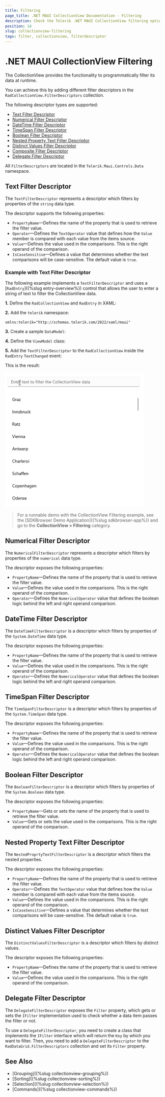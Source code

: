 ```yaml
---
title: Filtering
page_title: .NET MAUI CollectionView Documentation - Filtering
description: Check the Telerik .NET MAUI CollectionView filtering options like programmatically filtering by using filter descriptors.
position: 14
slug: collectionview-filtering
tags: filter, collectionview, filterdescriptor
---
```


# .NET MAUI CollectionView Filtering

The CollectionView provides the functionality to programmatically filter its data at runtime. 

You can achieve this by adding different filter descriptors in the `RadCollectionView.FilterDescriptors` collection. 

The following descriptor types are supported:

* [Text Filter Descriptor](#text-filter-descriptor)
* [Numerical Filter Descriptor](#numerical-filter-descriptor)
* [DateTime Filter Descriptor](#datetime-filter-descriptor)
* [TimeSpan Filter Descriptor](#timespan-filter-descriptor)
* [Boolean Filter Descriptor](#boolean-filter-descriptor)
* [Nested Property Text Filter Descriptor](#nested-property-text-filter-descriptor)
* [Distinct Values Filter Descriptor](#distinct-values-filter-descriptor)
* [Composite Filter Descriptor](#composite-filter-descriptor)
* [Delegate Filter Descriptor](#delegate-filter-descriptor)

All `FilterDescriptors` are located in the `Telerik.Maui.Controls.Data` namespace.

## Text Filter Descriptor

The `TextFilterDescriptor` represents a descriptor which filters by properties of the `string` data type.

The descriptor supports the following properties:

* `PropertyName`&mdash;Defines the name of the property that is used to retrieve the filter value.
* `Operator`&mdash;Defines the `TextOperator` value that defines how the `Value` member is compared with each value from the items source.
* `Value`&mdash;Defines the value used in the comparisons. This is the right operand of the comparison.
* `IsCaseSensitive`&mdash;Defines a value that determines whether the text comparisons will be case-sensitive. The default value is `true`.

### Example with Text Filter Descriptor

The following example implements a `TextFilterDescriptor` and uses a [`RadEntry`]({%slug entry-overview%}) control that allows the user to enter a string of text to filter the CollectionView data.

**1.** Define the `RadCollectionView` and `RadEntry` in XAML:

<snippet id='collectionview-text-filter-descriptor'/>

**2.** Add the `telerik` namespace:

```XAML
xmlns:telerik="http://schemas.telerik.com/2022/xaml/maui"
```

**3.** Create a sample `DataModel`:

<snippet id='collectionview-datamodel' />

**4.** Define the `ViewModel` class:

<snippet id='collectionview-viewmodel' />

**5.** Add the `TextFilterDescriptor` to the `RadCollectionView` inside the `RadEntry` `TextChanged` event:

<snippet id='collectionview-filter-function'/>

This is the result:

![.NET MAUI CollectionView Filtering](images/collectionview-filtering.gif "Telerik .NET MAUI CollectionView")

> For a runnable demo with the CollectionView Filtering example, see the [SDKBrowser Demo Application]({%slug sdkbrowser-app%}) and go to the **CollectionView > Filtering** category.

## Numerical Filter Descriptor

The `NumericalFilterDescriptor` represents a descriptor which filters by properties of the `numerical` data type.

The descriptor exposes the following properties:

* `PropertyName`&mdash;Defines the name of the property that is used to retrieve the filter value.
* `Value`&mdash;Defines the value used in the comparisons. This is the right operand of the comparison.
* `Operator`&mdash;Defines the `NumericalOperator` value that defines the boolean logic behind the left and right operand comparison.

## DateTime Filter Descriptor

The `DateTimeFilterDescriptor` is a descriptor which filters by properties of the `System.DateTime` data type.

The descriptor exposes the following properties:

* `PropertyName`&mdash;Defines the name of the property that is used to retrieve the filter value.
* `Value`&mdash;Defines the value used in the comparisons. This is the right operand of the comparison.
* `Operator`&mdash;Defines the `NumericalOperator` value that defines the boolean logic behind the left and right operand comparison.

## TimeSpan Filter Descriptor

The `TimeSpanFilterDescriptor` is a descriptor which filters by properties of the `System.TimeSpan` data type.

The descriptor exposes the following properties:

* `PropertyName`&mdash;Defines the name of the property that is used to retrieve the filter value.
* `Value`&mdash;Defines the value used in the comparisons. This is the right operand of the comparison.
* `Operator`&mdash;Defines the `NumericalOperator` value that defines the boolean logic behind the left and right operand comparison.

## Boolean Filter Descriptor

The `BooleanFilterDescriptor` is a descriptor which filters by properties of the `System.Boolean` data type.

The descriptor exposes the following properties:

* `PropertyName`&mdash;Gets or sets the name of the property that is used to retrieve the filter value.
* `Value`&mdash;Gets or sets the value used in the comparisons. This is the right operand of the comparison.

## Nested Property Text Filter Descriptor

The `NestedProprtyTextFilterDescriptor` is a descriptor which filters the nested properties.

The descriptor exposes the following properties:

* `PropertyName`&mdash;Defines the name of the property that is used to retrieve the filter value.
* `Operator`&mdash;Defines the `TextOperator` value that defines how the `Value` member is compared with each value from the items source.
* `Value`&mdash;Defines the value used in the comparisons. This is the right operand of the comparison.
* `IsCaseSensitive`&mdash;Defines a value that determines whether the text comparisons will be case-sensitive. The default value is `true`.

## Distinct Values Filter Descriptor

The `DistinctValuesFilterDescriptor` is a descriptor which filters by distinct values.

The descriptor exposes the following properties:

* `PropertyName`&mdash;Defines the name of the property that is used to retrieve the filter value.
* `Value`&mdash;Defines the value used in the comparisons. This is the right operand of the comparison.

## Delegate Filter Descriptor

The `DelegateFilterDescriptor` exposes the `Filter` property, which gets or sets the `IFilter` implementation used to check whether a data item passes the filter or not.

To use a `DelegateFilterDescriptor`, you need to create a class that implements the `IFilter` interface which will return the `Key` by which you want to filter. Then, you need to add a `DelegateFilterDescriptor` to the `RadDataGrid.FilterDescriptors` collection and set its `Filter` property.

## See Also

- [Grouping]({%slug collectionview-grouping%})
- [Sorting]({%slug collectionview-sorting%})
- [Selection]({%slug collectionview-selection%})
- [Commands]({%slug collectionview-commands%})
